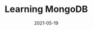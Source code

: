 ---
title: Learning MongoDB
date: '2021-05-19'
skills:
  - MongoDB
issuer: LinkedIn
imageUrl: ''
certificateUrl: >-
  https://www.linkedin.com/learning/certificates/a96fe29a043cc410854845530fb21ac665bdfce2e12d0df863891f525837ba79?trk=backfilled_certificate
---